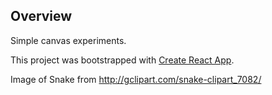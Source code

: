 ## Overview

Simple canvas experiments.

This project was bootstrapped with [Create React App](https://github.com/facebookincubator/create-react-app).

Image of Snake from http://gclipart.com/snake-clipart_7082/
